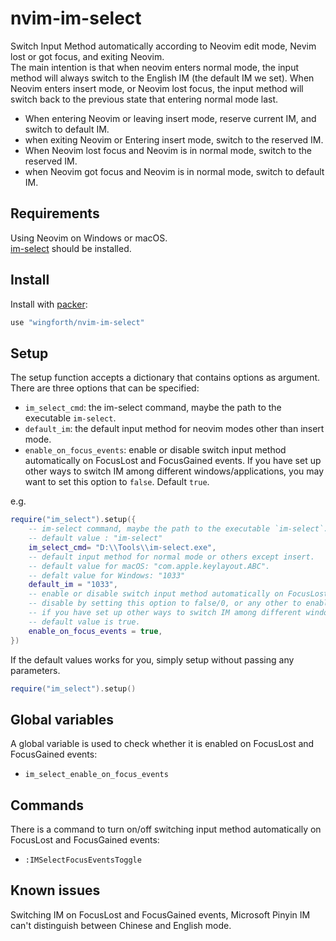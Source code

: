 # nvim-im-select

Switch Input Method automatically according to Neovim edit mode, Nevim lost or got focus, and exiting Neovim.  
The main intention is that when neovim enters normal mode, the input method will always switch to the English IM (the default IM we set). When Neovim enters insert mode, or Neovim lost focus, the input method will switch back to the previous state that entering normal mode last.

- When entering Neovim or leaving insert mode, reserve current IM, and switch to default IM.
- when exiting Neovim or Entering insert mode, switch to the reserved IM.
- When Neovim lost focus and Neovim is in normal mode, switch to the reserved IM.
- when Neovim got focus and Neovim is in normal mode, switch to default IM.

## Requirements

Using Neovim on Windows or macOS.  
[im-select](https://github.com/daipeihust/im-select) should be installed.

## Install

Install with [packer](https://github.com/wbthomason/packer.nvim):

```lua
use "wingforth/nvim-im-select"
```

## Setup

The setup function accepts a dictionary that contains options as argument.  
There are three options that can be specified:

- `im_select_cmd`: the im-select command, maybe the path to the executable `im-select`.
- `default_im`: the default input method for neovim modes other than insert mode.
- `enable_on_focus_events`: enable or disable switch input method automatically on FocusLost and FocusGained events. If you have set up other ways to switch IM among different windows/applications, you may want to set this option to `false`. Default `true`.  

e.g.

```lua
require("im_select").setup({
    -- im-select command, maybe the path to the executable `im-select`.
    -- default value : "im-select"
    im_select_cmd= "D:\\Tools\\im-select.exe",
    -- default input method for normal mode or others except insert.
    -- default value for macOS: "com.apple.keylayout.ABC".
    -- defalt value for Windows: "1033"
    default_im = "1033",
	-- enable or disable switch input method automatically on FocusLost and FocusGained events.
    -- disable by setting this option to false/0, or any other to enable.
    -- if you have set up other ways to switch IM among different windows/applications, you may want to set this option to false. 
	-- default value is true.
	enable_on_focus_events = true,
})
```

If the default values works for you, simply setup without passing any parameters.

```lua
require("im_select").setup()
```

## Global variables

A global variable is used to check whether it is enabled on FocusLost and FocusGained events:

- `im_select_enable_on_focus_events`

## Commands

There is a command to turn on/off switching input method automatically on FocusLost and FocusGained events:

- `:IMSelectFocusEventsToggle`

## Known issues

Switching IM on FocusLost and FocusGained events, Microsoft Pinyin IM can't distinguish between Chinese and English mode.
